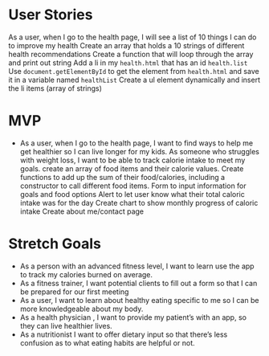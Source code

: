 # User Stories

As a user, when I go to the health page, I will see a list of 10 things I can do to improve my health
  Create an array that holds a 10 strings of different health recommendations
  Create a function that will loop through the array and print out string
  Add a li in my `health.html` that has an id `health.list`
  Use `document.getElementById` to get the element from `health.html` and save it in a variable named `healthList`
  Create a ul element dynamically and insert the li items (array of strings) 

# MVP
- As a user, when I go to the health page, I want to find ways to help me get healthier so I can live longer for my kids.
 As someone who struggles with weight loss, I want to be able to track calorie intake to meet my goals.
  create an array of food items and their calorie values. 
  Create functions to add up the sum of their food/calories, including a constructor to call different food items.
  Form to input information for goals and food options
  Alert to let user know what their total caloric intake was for the day
  Create chart to show monthly progress of caloric intake
  Create about me/contact page



# Stretch Goals
- As a person with an advanced fitness level, I want to learn use the app to track my calories burned on average.
- As a fitness trainer, I want potential clients to fill out a form so that I can be prepared for our first meeting
- As a user, I want to learn about healthy eating specific to me so I can be more knowledgeable about my body.
- As a health physician , I want to provide my patient’s with an app, so they can live healthier lives.
- As a nutritionist I want to offer dietary input so that there’s less confusion as to what eating habits are helpful or not.



